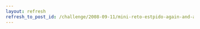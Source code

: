 ```yaml
---
layout: refresh
refresh_to_post_id: /challenge/2008-09-11/mini-reto-estpido-again-and-again
---
```

